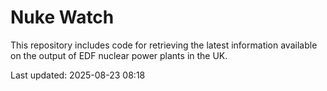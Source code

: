 # Nuke Watch

This repository includes code for retrieving the latest information available on the output of EDF nuclear power plants in the UK.

Last updated: 2025-08-23 08:18
